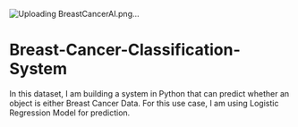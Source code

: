 ![Uploading BreastCancerAI.png…]()


# Breast-Cancer-Classification-System
In this dataset, I am building a system in Python that can predict whether an object is either Breast Cancer Data. For this use case, I am using Logistic Regression Model for prediction.
